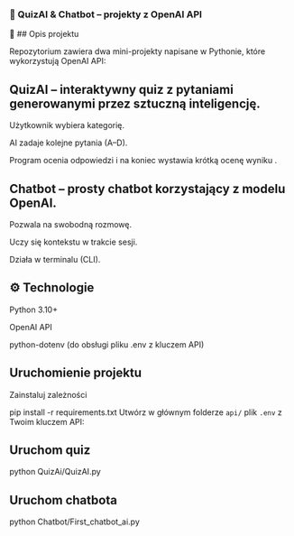### 🧠 QuizAI & Chatbot – projekty z OpenAI API
📄 ## Opis projektu

Repozytorium zawiera dwa mini-projekty napisane w Pythonie, które wykorzystują OpenAI API:

## QuizAI – interaktywny quiz z pytaniami generowanymi przez sztuczną inteligencję.

Użytkownik wybiera kategorię.

AI zadaje kolejne pytania (A–D).

Program ocenia odpowiedzi i na koniec wystawia krótką ocenę wyniku .

## Chatbot – prosty chatbot korzystający z modelu OpenAI.

Pozwala na swobodną rozmowę.

Uczy się kontekstu w trakcie sesji.

Działa w terminalu (CLI).

## ⚙️ Technologie

Python 3.10+

OpenAI API

python-dotenv (do obsługi pliku .env z kluczem API)

## Uruchomienie projektu

Zainstaluj zależności

pip install -r requirements.txt
Utwórz w głównym folderze `api/` plik `.env` z Twoim kluczem API:


## Uruchom quiz

python QuizAi/QuizAI.py


## Uruchom chatbota

python Chatbot/First_chatbot_ai.py
